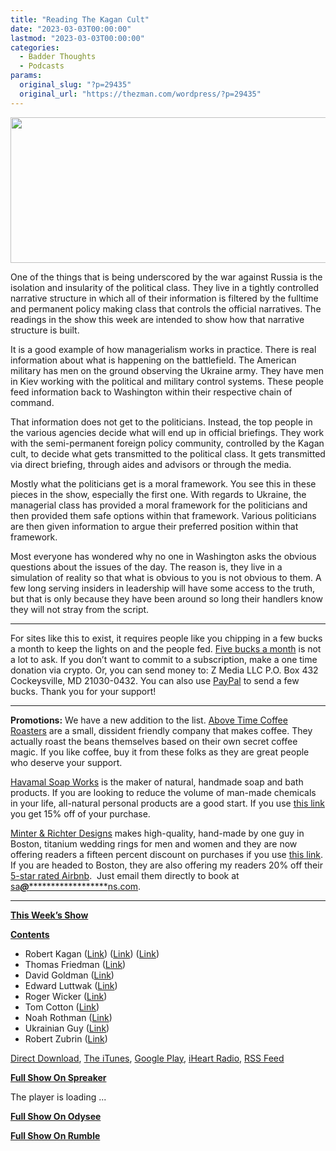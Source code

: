 ```yaml
---
title: "Reading The Kagan Cult"
date: "2023-03-03T00:00:00"
lastmod: "2023-03-03T00:00:00"
categories:
  - Badder Thoughts
  - Podcasts
params:
  original_slug: "?p=29435"
  original_url: "https://thezman.com/wordpress/?p=29435"
---
```


[<img
src="http://thezman.com/wordpress/wp-content/uploads/2018/01/Power-Hour.png"
decoding="async" width="600" height="233" />](http://thezman.com/wordpress/wp-content/uploads/2018/01/Power-Hour.png)

One of the things that is being underscored by the war against Russia is
the isolation and insularity of the political class. They live in a
tightly controlled narrative structure in which all of their information
is filtered by the fulltime and permanent policy making class that
controls the official narratives. The readings in the show this week are
intended to show how that narrative structure is built.

It is a good example of how managerialism works in practice. There is
real information about what is happening on the battlefield. The
American military has men on the ground observing the Ukraine army. They
have men in Kiev working with the political and military control
systems. These people feed information back to Washington within their
respective chain of command.

That information does not get to the politicians. Instead, the top
people in the various agencies decide what will end up in official
briefings. They work with the semi-permanent foreign policy community,
controlled by the Kagan cult, to decide what gets transmitted to the
political class. It gets transmitted via direct briefing, through aides
and advisors or through the media.

Mostly what the politicians get is a moral framework. You see this in
these pieces in the show, especially the first one. With regards to
Ukraine, the managerial class has provided a moral framework for the
politicians and then provided them safe options within that framework.
Various politicians are then given information to argue their preferred
position within that framework.

Most everyone has wondered why no one in Washington asks the obvious
questions about the issues of the day. The reason is, they live in a
simulation of reality so that what is obvious to you is not obvious to
them. A few long serving insiders in leadership will have some access to
the truth, but that is only because they have been around so long their
handlers know they will not stray from the script.

------------------------------------------------------------------------

For sites like this to exist, it requires people like you chipping in a
few bucks a month to keep the lights on and the people fed.
<a href="https://www.subscribestar.com/the-z-blog"
rel="noopener noreferrer" target="_blank">Five bucks a month</a> is not
a lot to ask. If you don’t want to commit to a subscription, make a one
time donation via crypto. Or, you can send money to: Z Media LLC P.O.
Box 432 Cockeysville, MD 21030-0432. You can also use <a
href="https://www.paypal.com/cgi-bin/webscr?cmd=_s-xclick&amp;hosted_button_id=UDAS2Q8JYA6CN&amp;source=url"
rel="noopener noreferrer" target="_blank">PayPal</a> to send a few
bucks. Thank you for your support!

------------------------------------------------------------------------

**Promotions:** We have a new addition to the list.
<a href="https://abovetimecoffee.com/" rel="noopener"
target="_blank">Above Time Coffee Roasters</a> are a small, dissident
friendly company that makes coffee. They actually roast the beans
themselves based on their own secret coffee magic. If you like coffee,
buy it from these folks as they are great people who deserve your
support.

<a href="https://havamalsoapworks.com/" rel="noopener"
target="_blank">Havamal Soap Works</a> is the maker of natural, handmade
soap and bath products. If you are looking to reduce the volume of
man-made chemicals in your life, all-natural personal products are a
good start. If you use
<a href="https://havamalsoapworks.com/discount/ZMAN" rel="noopener"
target="_blank">this link</a> you get 15% off of your purchase.

<a href="https://www.minterandrichterdesigns.com/"
rel="noreferrer nofollow noopener" target="_blank">Minter &amp; Richter
Designs</a> makes high-quality, hand-made by one guy in Boston, titanium
wedding rings for men and women and they are now offering readers a
fifteen percent discount on purchases if you use
<a href="https://www.minterandrichterdesigns.com/discount/ZMAN"
rel="noreferrer nofollow noopener" target="_blank">this link</a>.
<span class="highlight"><span class="colour"><span class="font"><span class="size">If
you are headed to Boston, they are also offering my readers 20% off
their <a
href="https://www.airbnb.com/users/7988017/listings?user_id=7988017&amp;s=3"
rel="noopener noreferrer" target="_blank">5-star rated Airbnb</a>.  Just
email them directly to book at
<a href="mailto:sa***@*********************ns.com"
data-original-string="J6Pvx0X6aGew+bo+9Ul6LQ==cb740+x1kXjghbQUzZ7ULJIFNuF5dEThJjTpe4hKWfxoBOY0gNO+6xZlxb4gBZeNwmF"><span
class="apbct-email-encoder"
data-original-string="V6pbKoMroztuCsLlEWO1Og==cb7ty9hVbVCb7/YTJklJz+FR31aTA/Dy70Q6XK58+DjnNj3G6ZuIYjwYc6y98eTRada"
title="This contact has been encoded by Anti-Spam by CleanTalk. Click to decode. To finish the decoding make sure that JavaScript is enabled in your browser.">sa<span
class="apbct-blur">***</span>@<span
class="apbct-blur">*********************</span>ns.com</span></a>.</span></span></span></span>

------------------------------------------------------------------------

**<u>This Week’s Show</u>**

**<u>Contents</u>**

-   Robert Kagan ([Link](https://archive.ph/7HCoq))
    ([Link](https://archive.ph/s2pRv))
    ([Link](https://archive.is/wSfRS))
-   Thomas Friedman ([Link](https://archive.is/ttk28))
-   David Goldman
    ([Link](https://www.hoover.org/research/what-americas-strategic-interest-ukraine))
-   Edward Luttwak
    ([Link](https://unherd.com/2023/02/how-russia-can-end-the-war/))
-   Roger Wicker ([Link](https://archive.is/9dgdM))
-   Tom Cotton ([Link](https://archive.is/Pwvsl))
-   Noah Rothman ([Link](https://archive.is/v6mDD))
-   Ukrainian Guy
    ([Link](https://spectator.org/ukraine-is-more-alive-than-ever-while-its-enemy-is-rotting-from-the-inside-out/))
-   Robert Zubrin ([Link](https://archive.is/koWZw))

<a href="https://api.spreaker.com/v2/episodes/53077549/download.mp3"
rel="noopener" target="_blank">Direct Download</a>, <a
href="https://itunes.apple.com/us/podcast/the-z-blog-power-hour/id1262799640?mt=2"
rel="noopener noreferrer" target="_blank">The iTunes</a>, <a
href="https://podcasts.google.com/?feed=aHR0cHM6Ly93d3cuc3ByZWFrZXIuY29tL3Nob3cvMjU4OTY1Ny9lcGlzb2Rlcy9mZWVk"
rel="noopener noreferrer" target="_blank">Google Play</a>, <a href="https://www.iheart.com/podcast/the-z-blog-power-hour-29246491/"
rel="noopener noreferrer" target="_blank">iHeart Radio,</a>
<a href="https://www.spreaker.com/show/2589657/episodes/feed"
rel="noopener noreferrer" target="_blank">RSS Feed</a>

**<u>Full Show On Spreaker</u>**

The player is loading ...

<span class="widget_spinner dark"></span>

**<u>Full Show On Odysee</u>**

**<u>Full Show On Rumble</u>**

<span class="mce_SELRES_start" mce-type="bookmark"
style="display: inline-block; width: 0px; overflow: hidden; line-height: 0;">﻿</span>
